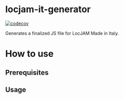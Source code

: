 # locjam-it-generator
[![codecov](https://codecov.io/gh/lynshi/locjam-it-generator/graph/badge.svg?token=f3stB3Ck1S)](https://codecov.io/gh/lynshi/locjam-it-generator)

Generates a finalized JS file for LocJAM Made in Italy.

# How to use
## Prerequisites

## Usage

